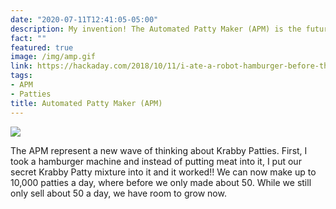 ```yaml
---
date: "2020-07-11T12:41:05-05:00"
description: My invention! The Automated Patty Maker (APM) is the future of fine dining.
fact: ""
featured: true
image: /img/amp.gif
link: https://hackaday.com/2018/10/11/i-ate-a-robot-hamburger-before-the-restaurant-went-out-of-business/
tags:
- APM
- Patties
title: Automated Patty Maker (APM)
---
```

![](/img/amp.gif)

The APM represent a new wave of thinking about Krabby Patties. First, I took a hamburger machine and instead of putting meat into it, I put our secret Krabby Patty mixture into it and it worked!! We can now make up to 10,000 patties a day, where before we only made about 50. While we still only sell about 50 a day, we have room to grow now. 